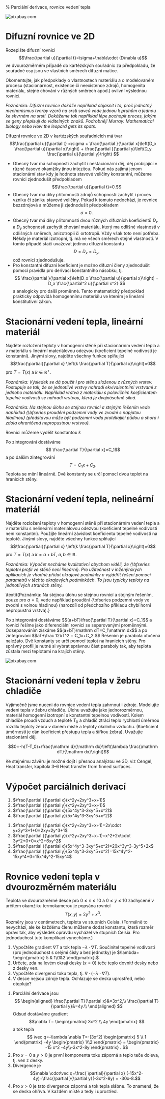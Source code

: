 % Parciální derivace, rovnice vedení tepla

![pixabay.com](tigr.jpg)

# Difuzní rovnice ve 2D

Rozepište difuzní rovnici
$$\frac{\partial u}{\partial t}=\sigma+\nabla\cdot (D\nabla u)$$
ve dvourozměrném případě do kartézských souřadnic za předpokladu, že souřadné osy jsou ve vlastních směrech difuzní matice.

Okomentujte, jak předpoklady o vlastnostech materiálu a o modelovaném procesu (stacionárnost, existence či neexistence zdrojů, homogenita materiálu, stejné chování v různých směrech apod.) ovlivní výslednou rovnici.

_Poznámka: Difuzní rovnice dokáže například objasnit i to, proč jednotný mechanismus tvorby vzorů na srsti savců vede jednou k pruhům a jednou ke skvrnám na srsti. Dokážeme tak například lépe pochopit proces, jakým se geny přepisují do viditelných znaků. Podrobněji Murray: Mathematical biology nebo How the leopard gets its spots._

<div class=reseni>

Difuzní rovnice ve 2D v kartézských souřadnicích má tvar
$$\frac{\partial u}{\partial t}
=\sigma +
\frac{\partial }{\partial x}\left(D_x \frac{\partial u}{\partial x}\right)
+
\frac{\partial }{\partial y}\left(D_y \frac{\partial u}{\partial y}\right)
$$

* Obecný tvar má schopnosti zachytit i nestacionární děj, děj probíjající v různé časové okamžiky jinou intezitou. Pokud nás zajímá jenom stacionární stav kdy je hodnota stavové veličiny konstantní, můžeme rovnici zjednodušit předpokladem $$\frac{\partial u}{\partial t}=0.$$
* Obecný tvar má díky přitomnosti zdrojů schopnosti zachytit i proces vzniku či zániku stavové veličiny. Pokud k tomuto nedochází, je rovnice bezzdrojová a můžeme ji zjednodušit předpokladem $$\sigma=0.$$
* Obecný tvar má díky přitomnosti dvou různých difuzních koeficientů $D_x$ a $D_y$ schopnosti zachytit chování materiálu, který ma odlišné vlastnosti v odlišných směrech, anizotropii či ortotropii. Vždy však toto není potřeba. Někdy je materiál izotropní, tj. má ve všech směrech stejné vlastnosti. V tomto případě stačí uvažovat jedinou difuzní konstantu $$D=D_x=D_y,$$ což rovnici zjednodušuje.
* Pro konstantní difuzní koeficient je možno difuzní členy zjednodušit pomocí pravidla pro derivaci konstantního násobku, tj.
$$
\frac{\partial }{\partial x}\left(D_x \frac{\partial u}{\partial x}\right)
=
D_x \frac{\partial^2 u}{\partial x^2}
$$
a analogicky pro další proměnné. Tento matematický předpoklad prakticky odpovídá homogennímu materiálu ve kterém je lineární konstitutivní zákon.

</div>


# Stacionární vedení tepla, lineární materiál

Najděte rozložení teploty v homogenní stěně při stacionárním vedení tepla a v materiálu s lineární materiálovou odezvou (koeficient tepelné vodivosti je konstantní).
Jinými slovy, najděte všechny funkce splňující
$$\frac{\partial}{\partial x} \left(k \frac{\partial T}{\partial x}\right)=0$$
pro $T=T(x)$ a $k\in \mathbb R^+$.

_Poznámka: Výsledek se dá použít i pro stěnu složenou z různých vrstev. Postupuje se tak, že se jednotlivé vrstvy nahradí ekvivalentními vrstvami z jednoho materiálu. Například vrstva z materiálu s polovičním koeficientem tepelné vodivosti se nahradí vrstvou, která je dvojnásobně silná._

_Poznámka: Na stejnou úlohu se stejnou rovnicí a stejným řešením vede například {\bfseries proudění podzemní vody ve zvodni s napjatou hladinou} (představou může být podzemní voda protékající půdou a shora i zdola ohraničená nepropustnou vrstvou)._

<div class=reseni>

Rovnici můžeme vydělit konstantou $k$

Po zintegrování dostáváme $$ \frac{\partial T}{\partial x}=C_1$$
a po dalším zintegrování $$T=C_1x+C_2.$$ Teplota se mění lineárně. Dvě konstanty se určí pomocí dvou teplot na hranicích stěny.

</div>


# Stacionární vedení tepla, nelineární materiál


Najděte rozložení teploty v homogenní stěně při stacionárním vedení
tepla a v materiálu s nelineární materiálovou odezvou (koeficient
tepelné vodivosti není konstantní).  Použijte lineární závislost
koeficientu tepelné vodivosti na teplotě.  Jinými slovy, najděte
všechny funkce splňující
$$\frac{\partial}{\partial x} \left(k \frac{\partial T}{\partial x}\right)=0$$
pro $T=T(x)$ a $k=a+bT$, $a,b\in \mathbb R$.

_Poznámka: Výpočet necháme kvalitativní abychom viděli, že {\bfseries teplotní profil ve stěně není lineární}. Pro užitečnost v inženýrských aplikacích je vhodné přidat okrajové podmínky a vyjádřit řešení pomocí parametrů v těchto okrajových podmínkách. To jsou typicky teploty na jednotlivých stranách stěny._

\textit{Poznámka: Na stejnou úlohu se stejnou rovnicí a stejným řešením, pouze pro $a=0$, vede například proudění {\bfseries podzemní vody ve zvodni s volnou hladinou} (narozdíl od předchozího příkladu chybí horní nepropustná vrstva).}

<div class=reseni>
Po zintegrování dostáváme
$$(a+bT)\frac{\partial T}{\partial x}=C_1$$
a rovnici řešíme jako diferenciální rovnici se separovanými proměnnými.
Odseparováním získáme
$$(a+bT)\mathrm dT=C_1\mathrm dx$$
a po zintegrování
$$aT+\frac 12bT^2 = C_1x+C_2.$$
Řešením je
parabola otočená naležato. Dvě konstanty se určí pomocí teplot na hranicích stěny. Pro správný profil je nutné si vybrat
správnou část paraboly tak, aby teplota zůstala mezi teplotami na
krajích stěny.
</div>



![pixabay.com](chladic.jpg)

# Stacionární vedení tepla v žebru chladiče

Vyjímečně jsme nuceni do rovnice vedení tepla zahrnout i zdroje. 
Modelujte vedení tepla v žebru chladiče. Úlohu uvažujte jako
jednorozměrnou, materiál homogenní izotropní s konstantní tepelnou
vodivostí. Kolem chladiče proudí vzduch a teplotě $T_0$ a chladič
ztrácí teplo rychlostí úměrnou rozdílu teploty žebra v daném místě a
teploty okolního vzduchu. (Koeficient úměrnosti je dán koeficient přestupu tepla a šířkou žebra). Uvažujte stacionární děj.

<div class=reseni>

$$0=-h(T-T_0)+\frac{\mathrm d}{\mathrm dx}\left(\lambda \frac{\mathrm dT}{\mathrm dx}\right)$$


Ke stejnému závěru je možné dojít i přesnou analýzou ve 3D, viz Cengel, Heat transfer, kapitola 3–6 Heat transfer from finned surfaces.

</div>

# Výpočet  parciálních derivací

1. $\frac{\partial }{\partial x}(x^2y+2xy^3+x+1)$
1. $\frac{\partial }{\partial y}(x^2y+2xy^3+x+1)$
1. $\frac{\partial }{\partial x}(5x^4y^3-3xy^5+x^2)$
1. $\frac{\partial }{\partial y}(5x^4y^3-3xy^5+x^2)$

<div class=reseni>

1. $\frac{\partial }{\partial x}(x^2y+2xy^3+x+1)=2x\cdot y+2y^3+1+0=2xy+2y^3+1$
1. $\frac{\partial }{\partial y}(x^2y+2xy^3+x+1)=x^2+2x\cdot 3y^2+0+0=x^2+6xy^2$
1. $\frac{\partial }{\partial x}(5x^4y^3-3xy^5+x^2)=20x^3y^3-3y^5+2x$
1. $\frac{\partial }{\partial y}(5x^4y^3-3xy^5+x^2)=15x^4y^2-15xy^4+0=15x^4y^2-15xy^4$


</div>

<!--
%## Gradient, anizotropní vedení tepla

%![pixabay.com](teplo_deska.png)
-->

# Rovnice vedení tepla v dvourozměrném materiálu

<!--
%sage: x,y = var('x,y')
%sage: contour_plot((x+2*y)^2+x^3, (x,0,10), (y,0,10), contours=15, cmap="coolwa%rm", plot_points=150, colorbar=True)
-->

Teplota ve dvourozměrné desce pro $0\leq x\leq 10$ a $0\leq y\leq 10$ zachycené v určitém okamžiku termokamerou je popsána rovnicí
  $$T(x,y)=2y^2+x^3.$$
  Rozměry jsou v centimetrech, teplota ve stupních Celsia. (Formálně to nevychází, ale ke každému členu můžeme dodat konstantu, která rozměr opraví tak, aby výsledek opravdu vycházel ve stupních Celsia. Pro jednoduchost tuto komplikaci vynecháme.)

1. Vypočtěte gradient $\nabla T$  a tok tepla $-\lambda \cdot \nabla T.$
Součinitel tepelné vodivosti (pro jednoduchost s celými čísly a bez jednotky) je $\lambda=
  \begin{pmatrix}
    5 & 1\\1&2
  \end{pmatrix}.$ 
1. Určete, zda na levém okraji desky ($x=0$) teče teplo dovnitř desky nebo z desky ven.
1. Vypočtěte divergenci toku tepla, tj. $\nabla\cdot(-\lambda \cdot \nabla T).$
1. V desce nejsou zdroje tepla. Ochlazuje se deska uprostřed, nebo otepluje?


<div class=reseni>

1. Parciální derivace jsou
$$
\begin{aligned}
  \frac{\partial T}{\partial x}&=3x^2,\\
  \frac{\partial T}{\partial y}&=4y.\\
\end{aligned}
$$
Odsud dostáváme gradient $$\nabla T=
\begin{pmatrix}
  3x^2 \\ 4y
\end{pmatrix}
$$
a tok	 tepla
$$
\vec q=-\lambda \nabla T=-(3x^2)
\begin{pmatrix}
  5 \\ 1
\end{pmatrix}
-4y
\begin{pmatrix}
1\\2  
\end{pmatrix}
=
\begin{pmatrix}
  -15 x^2 -4y\\-3x^2-8y
\end{pmatrix}
.
$$
1. Pro $x=0$  a $y>0$ je první komponenta toku záporná a teplo teče doleva, tj. ven z desky.
1. Divergence je
$$\nabla \cdot\vec q=\frac{ \partial}{\partial x} (-15x^2-4y)+\frac{\partial }{\partial y}(-3x^2-8y) = -30x-8.$$
1. Pro $x>0$ je tato divergence záporná a tok tepla slábne. To znamená, že se deska ohřívá. V každém místě a tedy i uprostřed. 
</div> 


